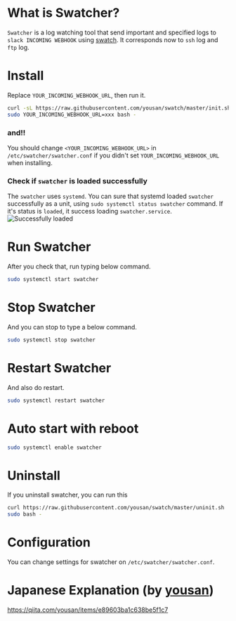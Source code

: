 # What is Swatcher?
`Swatcher` is a log watching tool that send important and specified logs to `slack INCOMING WEBHOOK` using [swatch](http://www.linux-mag.com/id/7807/). It corresponds now to `ssh` log and` ftp` log.

# Install
Replace `YOUR_INCOMING_WEBHOOK_URL`, then run it.
```bash
curl -sL https://raw.githubusercontent.com/yousan/swatch/master/init.sh | \
sudo YOUR_INCOMING_WEBHOOK_URL=xxx bash - 
```

### and!!
You should change `<YOUR_INCOMING_WEBHOOK_URL>` in `/etc/swatcher/swatcher.conf` if you didn't set `YOUR_INCOMING_WEBHOOK_URL` when installing.


### Check if `swatcher` is loaded successfully 
The `swatcher` uses `systemd`. You can sure that systemd loaded `swatcher` successfully as a unit, using `sudo systemctl status swatcher` command. If it's status is `loaded`, it success loading `swatcher.service`.
![Successfully loaded](https://raw.githubusercontent.com/yousan/swatcher/master/assets/successfully_loaded.png?raw=true)


# Run Swatcher 
After you check that, run typing below command.
```bash
sudo systemctl start swatcher
```

# Stop Swatcher
And you can stop to type a below command.
```bash
sudo systemctl stop swatcher
```

# Restart Swatcher
And also do restart.
```bash
sudo systemctl restart swatcher
```

# Auto start with reboot
```bash
sudo systemctl enable swatcher
```

# Uninstall
If you uninstall swatcher, you can run this
```bash
curl https://raw.githubusercontent.com/yousan/swatch/master/uninit.sh | \
sudo bash -
```

# Configuration
You can change settings for swatcher on `/etc/swatcher/swatcher.conf`.


# Japanese Explanation (by [yousan](https://github.com/yousan))
https://qiita.com/yousan/items/e89603ba1c638be5f1c7
